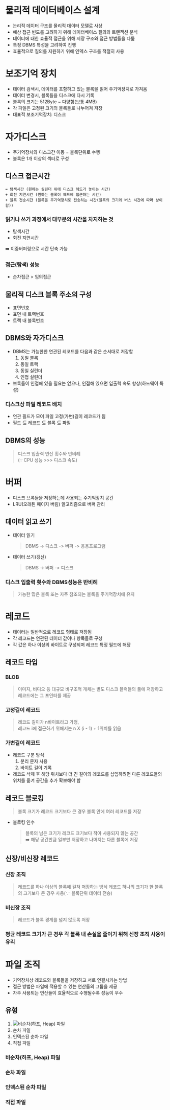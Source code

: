 # 물리적 데이터베이스 설계
- 논리적 데이터 구조를 물리적 데이터 모델로 사상
- 예상 접근 빈도를 고려하기 위해 데이터베이스 질의와 트랜잭션 분석
- 데이터에 대한 효율적 접근을 위해 저장 구조와 접근 방법들을 다룸
- 특정 DBMS 특성을 고려하여 진행
- 효율적으로 질의를 지원하기 위해 인덱스 구조를 적절히 사용

# 보조기억 장치
- 데이터 검색시, 데이터를 포함하고 있는 블록을 읽어 주기억장치로 가져옴
- 데이터 변경시, 블록들을 디스크에 다시 기록
- 블록의 크기는 512Byte ~ 다양함(보통 4MB)
- 각 파일은 고정된 크기의 블록들로 나누어져 저장
- 대표적 보조기억장치: 디스크

# 자가디스크
- 주기억장치와 디스크간 이동 = 블록단위로 수행
- 블록은 1개 이상의 섹터로 구성
## 디스크 접근시간
  ```text
  = 탐색시간 (원하는 실린더 위에 디스크 헤드가 놓이는 시간)
  + 회전 지연시간 (원하는 블록이 헤드에 접근하는 시간)
  + 블록 전송시간 (블록을 주기억장치로 전송하는 시간(블록의 크기와 버스 시간에 따라 상이함))
  ```
### 읽기나 쓰기 과정에서 대부분의 시간을 차지하는 것
- 탐색시간
- 회전 지연시간

➡️ 이중버퍼링으로 시간 단축 가능
### 접근(탐색) 성능
- 순차접근 > 임의접근
## 물리적 디스크 블록 주소의 구성
- 표면번호
- 표면 내 트랙번호
- 트랙 내 블록번호

## DBMS와 자가디스크
- DBMS는 가능한한 연관된 레코드를 다음과 같은 순서대로 저장함
  1. 동일 블록
  2. 동일 트랙
  3. 동일 실린더
  4. 인접 실린더
- 브록들이 인접해 있을 필요는 없으나, 인접해 있으면 입출력 속도 향상(하드웨어 특성)
### 디스크상 파일 레코드 배치
- 연관 필드가 모여 파일 고정(가변)길이 레코드가 됨
- 필드 ⊆ 레코드 ⊆ 블록 ⊆ 파일
## DBMS의 성능
> 디스크 입출력 연산 횟수와 반비례<br>
> (∵ CPU 성능 >>> 디스크 속도)

# 버퍼
- 디스크 브록들을 저장하는데 사용되는 주기억장치 공간
- LRU(오래된 페이지 버림) 알고리즘으로 버퍼 관리
## 데이터 읽고 쓰기
- 데이터 읽기
  > DBMS -> 디스크 -> 버퍼 -> 응용프로그램
- 데이터 쓰기(갱신)
  > DBMS -> 버퍼 -> 디스크
### 디스크 입출력 횟수와 DBMS성능은 반비례
> 가능한 많은 블록 또는 자주 참조되는 블록을 주기억장치에 유지

# 레코드
- 데이터는 일반적으로 레코드 형태로 저장됨
- 각 레코드는 연관된 데이터 값이나 항목들로 구성
- 각 값은 하나 이상의 바이트로 구성되며 레코드 특정 필드에 해당
## 레코드 타입
### BLOB
> 이미지, 비디오 등 대규모 비구조적 개체는 별도 디스크 블럭들의 풀에 저장하고 레코드에는 그 포인터를 제공
### 고정길이 레코드
> 레코드 길이가 n바이트라고 가정,<br>
> 레코드 i에 접근하기 위해서는 n X (i - 1) + 1위치를 읽음
### 가변길이 레코드
- 레코드 구분 방식
  1. 분리 문자 사용
  2. 바이트 길이 기록
- 레코드 삭제 후 해당 위치보다 더 긴 길이의 레코드를 삽입하려면 다른 레코드들의 위치를 옮겨 공간을 추가 확보해야 함
## 레코드 블로킹
> 블록 크기가 레코드 크기보다 큰 경우 블록 안에 여러 레코드를 저장
- 블로킹 인수
  > 블록의 남은 크기가 레코드 크기보다 작아 사용되지 않는 공간<br>
  > ➡️ 해당 공간만큼 일부만 저장하고 나머지는 다른 블록에 저장

## 신장/비신장 레코드
### 신장 조직
> 레코드를 하나 이상의 블록에 걸쳐 저장하는 방식
> 레코드 하나의 크기가 한 블록의 크기보다 큰 경우 사용(∵ 블록단위 데이터 전송)
### 비신장 조직
> 레코드가 블록 경계를 넘지 않도록 저장
### 평균 레코드 크기가 큰 경우 각 블록 내 손실을 줄이기 위해 신장 조직 사용이 유리

# 파일 조직
- 기억장치상 레코드와 블록들을 저장하고 서로 연결시키는 방법
- 접근 방법은 파일에 적용할 수 있는 연산들의 그룹을 제공
- 자주 사용되는 연산들이 효율적으로 수행될수록 성능이 우수
## 유형
1. ![비순차(하프, Heap) 파일](#비순차(하프,_Heap)_파일)
2. 순차 파일
3. 인덱스된 순차 파일
4. 직접 파일
### 비순차(하프, Heap) 파일
### 순차 파일
### 인덱스된 순차 파일
### 직접 파일
